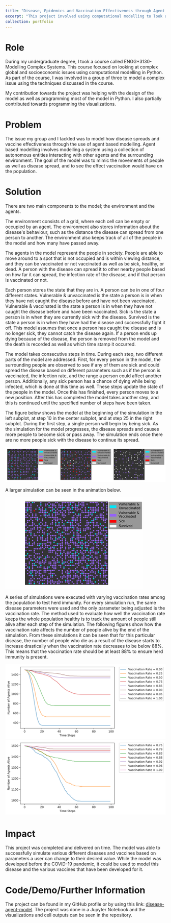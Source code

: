 ```yaml
---
title: "Disease, Epidemics and Vaccination Effectiveness through Agent Based Modelling"
excerpt: "This project involved using computational modelling to look at how vaccines affect disease spread. <br/><img src='/assets/images/standard_disease_spread.gif'>"
collection: portfolio
---
```


Role
======
During my undergraduate degree, I took a course called ENGG*3130-Modelling Complex Systems. This course focused on
looking at complex global and socioeconomic issues using computational modelling in Python. As part of the course,
I was involved in a group of three to model a complex issue using the techniques discussed in the course.

My contribution towards the project was helping with the design of the model as well as programming 
most of the model in Python. I also partially contributed towards programming the visualizations.

Problem
======
The issue my group and I tackled was to model how disease spreads and vaccine effectiveness through the use of 
agent based modelling. Agent based modelling involves modelling a system using a collection of autonomous 
entities interacting with other agents and the surrounding environment. 
The goal of the model was to mimic the
movements of people as well as disease spread, and to see the effect vaccination would have on the population. 

Solution
======
There are two main components to the model; the environment and the agents.

The environment consists of a grid, where each cell can be empty or occupied by an agent. The environment also
stores information about the disease's behaviour, such as the distance the disease can spread from one 
person to another. The environment also keeps track of all of the people in the model and how many have passed away.

The agents in the model represent the people in society. People are able to move around to a spot that
is not occupied and is within viewing distance, and they can be vaccinated or not vaccinated as well as be sick,
healthy, or dead. A person with the disease can spread it to other nearby people based on how far it can spread,
the infection rate of the disease, and if that person is vaccinated or not.

Each person stores the state that they are in. A person can be in one of four different states. 
Vulnerable & unvaccinated is the state a person is in when they have not caught the disease before and have
not been vaccinated.
Vulnerable & vaccinated is the state a person is in when they have not caught the disease before and have
been vaccinated. 
Sick is the state a person is in when they are currently sick with the disease.
Survived is the state a person is in when they have had the disease and successfully fight it off. 
This model assumes that once a person has caught the disease and is no longer sick, they cannot catch
the disease again.
If a person ends up dying because of the disease, the person is removed from the model and the death
is recorded as well as which time stamp it occurred.

The model takes consecutive steps in time. During each step, two different parts of the model are addressed. 
First, for every person in the model, the surrounding people are observed to see if any of them are sick and
could spread the disease based on different parameters such as if the person is vaccinated, the infection rate, 
and the range a person could affect another person. Additionally, any sick person has a chance of dying while 
being infected, which is done at this time as well. These steps update the state of the people in the model. 
Once this has finished, every person moves to a new position. After this has completed the model takes another
step, and this is continued until the specified number of steps have been taken.

The figure below shows the model at the beginning of the simulation in the left subplot, at step 10 in the center
subplot, and at step 25 in the right subplot. During the first step, a single person will begin by being sick.
As the simulation for the model progresses, the disease spreads and causes more people to become sick or pass away.
The simulation ends once there are no more people sick with the disease to continue its spread.

<img src='/assets/images/model_at_diff_stages.svg' class='center'>

A larger simulation can be seen in the animation below.

<img src='/assets/images/standard_disease_spread.gif' class='center'>

A series of simulations were executed with varying vaccination rates among the population to test herd immunity. 
For every simulation run, the same disease parameters were used and the only parameter being adjusted is 
the vaccination rate. The method used to evaluate how well the vaccination rate keeps the whole population healthy 
is to track the amount of people still alive after each step of the simulation. The following figures show how
the vaccination rate affects the number of people alive by the end of the simulation. From these simulations it
can be seen that for this particular disease, the number of people who die as a result of the disease starts to
increase drastically when the vaccination rate decreases to be below 88%. This means that the vaccination rate
should be at least 88% to ensure herd immunity is present.

<img src='/assets/images/heard_immunity_course.svg' class='center'>

<img src='/assets/images/heard_immunity_fine.svg' class='center'>

Impact
======
This project was completed and delivered on time. The model was able to successfully simulate various different diseases
and vaccines based on parameters a user can change to their desired value. While the model was developed before the 
COVID-19 pandemic, it could be used to model this disease and the various vaccines that have been developed for it.

Code/Demo/Further Information
======
The project can be found in my GitHub profile or by using this link: 
[disease-agent-model](https://github.com/szentimh/disease-agent-model).
The project was done in a Jupyter Notebook and the visualizations and cell outputs can be seen in the repository.

